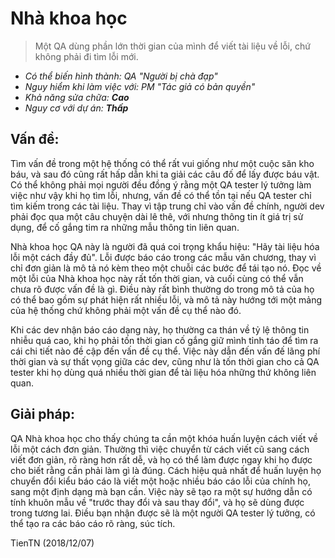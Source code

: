 # Nhà khoa học
> Một QA dùng phần lớn thời gian của mình để viết tài liệu về lỗi, chứ không phải đi tìm lỗi mới.

* _Có thể biến hình thành: QA "Người bị chà đạp"_
* _Nguy hiểm khi làm việc với: PM "Tác giả có bản quyền"_
* _Khả năng sửa chữa: **Cao**_
* _Nguy cơ với dự án: **Thấp**_

## Vấn đề:

Tìm vấn đề trong một hệ thống có thể rất vui giống như một cuộc săn kho báu, và sau đó cũng rất hấp dẫn khi ta giải các câu đố để lấy được báu vật. Có thể không phải mọi người đều đồng ý rằng một QA tester lý tưởng làm việc như vậy khi họ tìm lỗi, nhưng, vấn đề có thể tồn tại nếu QA tester chỉ tìm kiếm trong các tài liệu. Thay vì tập trung chỉ vào vấn đề chính, người dev phải đọc qua một câu chuyện dài lê thê, với nhưng thông tin ít giá trị sử dụng, để cố gắng tim ra những mẫu thông tin liên quan.

Nhà khoa học QA này là người đã quá coi trọng khẩu hiệu: "Hãy tài liệu hóa lỗi một cách đầy đủ". Lỗi được báo cáo trong các mẫu văn chương, thay vì chỉ đơn giản là mô tả nó kèm theo một chuỗi các bước để tái tạo nó. Đọc về một lỗi của Nhà khoa học này rất tốn thời gian, và cuối cùng có thể vẫn chưa rõ được vấn đề là gì. Điều này rất bình thường do trong mô tả của họ có thể bao gồm sự phát hiện rất nhiều lỗi, và mô tả này hướng tới một mảng của hệ thống chứ không phải một vấn đề cụ thể nào đó.

Khi các dev nhận báo cáo dạng này, họ thường ca thán về tỷ lệ thông tin nhiễu quá cao, khi họ phải tốn thời gian cố gắng giữ mình tỉnh táo để tìm ra cái chi tiết nào đề cập đến vấn đề cụ thể. Việc này dẫn đến vấn đế lãng phí thời gian và sự thất vọng giữa các dev, cũng như là tốn thời gian cho cả QA tester khi họ dùng quá nhiều thời gian để tài liệu hóa những thứ không liên quan.

## Giải pháp:

QA Nhà khoa học cho thấy chúng ta cần một khóa huấn luyện cách viết về lỗi một cách đơn giản. Thường thì việc chuyển từ cách viết cũ sang cách viết đơn giản, rõ ràng hơn rất dễ, và họ có thể làm được ngay khi họ được cho biết rằng cần phải làm gì là đúng. Cách hiệu quả nhất để huấn luyện họ chuyển đổi kiểu báo cáo là viết một hoặc nhiều báo cáo lỗi của chính họ, sang một định dạng mà bạn cần. Việc này sẽ tạo ra một sự hướng dẫn có tính khuôn mẫu về "trước thay đổi và sau thay đổi", và họ sẽ dùng được trong tương lai.  Điều bạn nhận được sẽ là một người QA tester lý tưởng, có thể tạo ra các báo cáo rõ ràng, súc tích.

TienTN (2018/12/07)